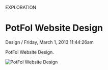 <p class="type">EXPLORATION</p>

# PotFol Website Design

<p class="meta">Design  /  Friday, March 1, 2013 11:44:26am</p>

PotFol Website Design.

![PotFol Website Design](https://farooq-agent.web.app/assets/images/works/details/51-potfol-website-design/pofol.jpg)
